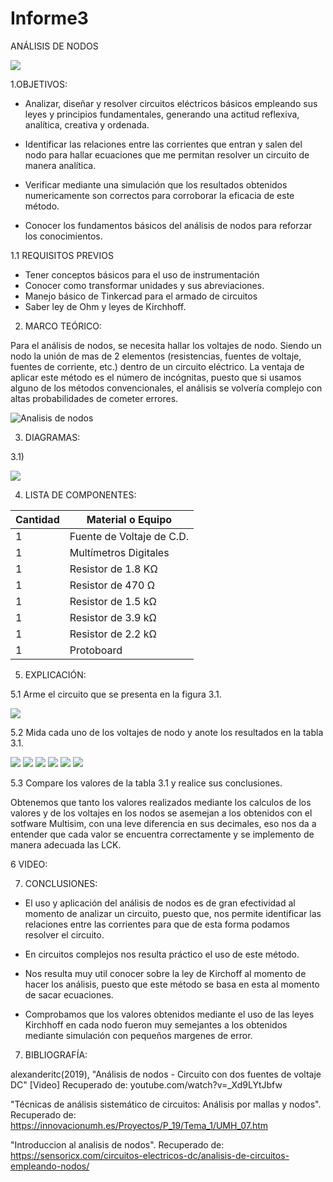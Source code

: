 # Informe3
ANÁLISIS DE NODOS

<img src="Carpeta de imagenes/LOGO.png">

1.OBJETIVOS:

* Analizar, diseñar y resolver circuitos eléctricos básicos empleando sus leyes y principios fundamentales, generando una actitud reflexiva, analítica, creativa y ordenada.

* Identificar las relaciones entre las corrientes que entran y salen del nodo para hallar ecuaciones que me permitan resolver un circuito de manera analítica.

* Verificar mediante una simulación que los resultados obtenidos numericamente son correctos para corroborar la eficacia de este método.

* Conocer los fundamentos básicos del análisis de nodos para reforzar los conocimientos.

1.1 REQUISITOS PREVIOS

* Tener conceptos básicos para el uso de instrumentación
* Conocer como transformar unidades y sus abreviaciones.
* Manejo básico de Tinkercad para el armado de circuitos
* Saber ley de Ohm y leyes de Kirchhoff.

2. MARCO TEÓRICO:

Para el análisis de nodos, se necesita hallar los voltajes de nodo.  Siendo un nodo la unión de mas de 2 elementos (resistencias, fuentes de voltaje, fuentes de corriente, etc.) dentro de un circuito eléctrico. La ventaja de aplicar este método es el número de incógnitas, puesto que si usamos alguno de los métodos convencionales, el análisis se volvería complejo con altas probabilidades de cometer errores.

![Analisis de nodos](https://user-images.githubusercontent.com/84453557/122486349-8484a500-cf9e-11eb-8828-16a076848c43.png)



3. DIAGRAMAS:

3.1)

<img src="Carpeta de imagenes/DIAGRAMA.jpg">


4. LISTA DE COMPONENTES:

| Cantidad | Material o Equipo | 
| --------- | --------- | 
| 1 | Fuente de Voltaje de C.D. | 
| 1 | Multímetros Digitales | 
| 1 | Resistor de 1.8 KΩ |
| 1 | Resistor de 470 Ω | 
| 1 | Resistor de 1.5 kΩ | 
| 1 | Resistor de 3.9 kΩ |
| 1 | Resistor de 2.2 kΩ |
| 1 | Protoboard | 

5. EXPLICACIÓN:

5.1 Arme el circuito que se presenta en la figura 3.1.

<img src="Carpeta de imagenes/CIR.jpg">

5.2 Mida cada uno de los voltajes de nodo y anote los resultados en la tabla 3.1.

<img src="Carpeta de imagenes/VOLTAJE.jpg">

<img src="Carpeta de imagenes/NODO.jpg">

<img src="Carpeta de imagenes/INTENSIDAD.jpg">
<img src="Carpeta de imagenes/RESOLUCION.jpg">
<img src="Carpeta de imagenes/RESPUESTA.jpg">
<img src="Carpeta de imagenes/TODAS RESISTENCIAS.jpg">

5.3 Compare los valores de la tabla 3.1 y realice sus conclusiones.

Obtenemos que tanto los valores realizados mediante los calculos de los valores y de los voltajes en los nodos se asemejan a los obtenidos con el sotfware Multisim, con una leve diferencia en sus decimales, eso nos da a entender que cada valor se encuentra correctamente y se implemento de manera adecuada las LCK.



6 VIDEO:



7. CONCLUSIONES:

* El uso y aplicación del análisis de nodos es de gran efectividad al momento de analizar un circuito, puesto que, nos permite identificar las relaciones entre las corrientes para que de esta forma podamos resolver el circuito.

* En circuitos complejos nos resulta práctico el uso de este método.

* Nos resulta muy util conocer sobre la ley de Kirchoff al momento de hacer los análisis, puesto que este método se basa en esta al momento de sacar ecuaciones.

* Comprobamos que los valores obtenidos mediante el uso de las leyes Kirchhoff en cada nodo fueron muy semejantes a los obtenidos mediante simulación con pequeños margenes de error.


7. BIBLIOGRAFÍA:

alexanderitc(2019), "Análisis de nodos - Circuito con dos fuentes de voltaje DC" [Video] Recuperado de: youtube.com/watch?v=_Xd9LYtJbfw

"Técnicas de análisis sistemático de circuitos: Análisis por mallas y nodos". Recuperado de: https://innovacionumh.es/Proyectos/P_19/Tema_1/UMH_07.htm

"Introduccion al analisis de nodos". Recuperado de: https://sensoricx.com/circuitos-electricos-dc/analisis-de-circuitos-empleando-nodos/

